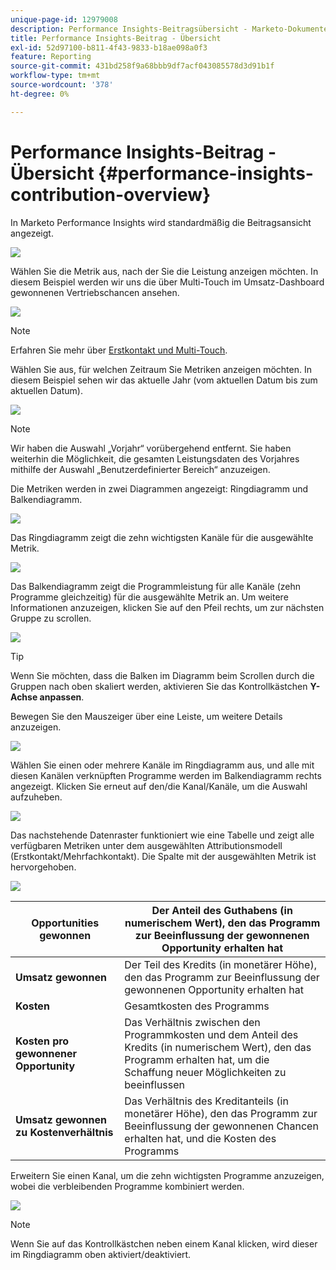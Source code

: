 ```yaml
---
unique-page-id: 12979008
description: Performance Insights-Beitragsübersicht - Marketo-Dokumente - Produktdokumentation
title: Performance Insights-Beitrag - Übersicht
exl-id: 52d97100-b811-4f43-9833-b18ae098a0f3
feature: Reporting
source-git-commit: 431bd258f9a68bbb9df7acf043085578d3d91b1f
workflow-type: tm+mt
source-wordcount: '378'
ht-degree: 0%

---
```


# Performance Insights-Beitrag - Übersicht {#performance-insights-contribution-overview}

In Marketo Performance Insights wird standardmäßig die Beitragsansicht angezeigt.

![](assets/one-1.png)

Wählen Sie die Metrik aus, nach der Sie die Leistung anzeigen möchten. In diesem Beispiel werden wir uns die über Multi-Touch im Umsatz-Dashboard gewonnenen Vertriebschancen ansehen.

![](assets/2.png)

>[!NOTE]
>
>Erfahren Sie mehr über [Erstkontakt und Multi-Touch](/help/marketo/product-docs/reporting/revenue-cycle-analytics/revenue-tools/attribution/understanding-attribution.md).

Wählen Sie aus, für welchen Zeitraum Sie Metriken anzeigen möchten. In diesem Beispiel sehen wir das aktuelle Jahr (vom aktuellen Datum bis zum aktuellen Datum).

![](assets/3-1.png)

>[!NOTE]
>
>Wir haben die Auswahl „Vorjahr“ vorübergehend entfernt. Sie haben weiterhin die Möglichkeit, die gesamten Leistungsdaten des Vorjahres mithilfe der Auswahl „Benutzerdefinierter Bereich“ anzuzeigen.

Die Metriken werden in zwei Diagrammen angezeigt: Ringdiagramm und Balkendiagramm.

![](assets/four.png)

Das Ringdiagramm zeigt die zehn wichtigsten Kanäle für die ausgewählte Metrik.

![](assets/5-1.png)

Das Balkendiagramm zeigt die Programmleistung für alle Kanäle (zehn Programme gleichzeitig) für die ausgewählte Metrik an. Um weitere Informationen anzuzeigen, klicken Sie auf den Pfeil rechts, um zur nächsten Gruppe zu scrollen.

![](assets/six.png)

>[!TIP]
>
>Wenn Sie möchten, dass die Balken im Diagramm beim Scrollen durch die Gruppen nach oben skaliert werden, aktivieren Sie das Kontrollkästchen **Y-Achse anpassen**.

Bewegen Sie den Mauszeiger über eine Leiste, um weitere Details anzuzeigen.

![](assets/seven.png)

Wählen Sie einen oder mehrere Kanäle im Ringdiagramm aus, und alle mit diesen Kanälen verknüpften Programme werden im Balkendiagramm rechts angezeigt. Klicken Sie erneut auf den/die Kanal/Kanäle, um die Auswahl aufzuheben.

![](assets/eight.png)

Das nachstehende Datenraster funktioniert wie eine Tabelle und zeigt alle verfügbaren Metriken unter dem ausgewählten Attributionsmodell (Erstkontakt/Mehrfachkontakt). Die Spalte mit der ausgewählten Metrik ist hervorgehoben.

![](assets/9.png)

| **Opportunities gewonnen** | Der Anteil des Guthabens (in numerischem Wert), den das Programm zur Beeinflussung der gewonnenen Opportunity erhalten hat |
|---|---|
| **Umsatz gewonnen** | Der Teil des Kredits (in monetärer Höhe), den das Programm zur Beeinflussung der gewonnenen Opportunity erhalten hat |
| **Kosten** | Gesamtkosten des Programms |
| **Kosten pro gewonnener Opportunity** | Das Verhältnis zwischen den Programmkosten und dem Anteil des Kredits (in numerischem Wert), den das Programm erhalten hat, um die Schaffung neuer Möglichkeiten zu beeinflussen |
| **Umsatz gewonnen zu Kostenverhältnis** | Das Verhältnis des Kreditanteils (in monetärer Höhe), den das Programm zur Beeinflussung der gewonnenen Chancen erhalten hat, und die Kosten des Programms |

Erweitern Sie einen Kanal, um die zehn wichtigsten Programme anzuzeigen, wobei die verbleibenden Programme kombiniert werden.

![](assets/10.png)

>[!NOTE]
>
>Wenn Sie auf das Kontrollkästchen neben einem Kanal klicken, wird dieser im Ringdiagramm oben aktiviert/deaktiviert.
